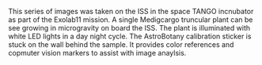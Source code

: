 This series of images was taken on the ISS in the space TANGO incnubator as part of the Exolab11 mission. 
A single Medigcargo truncular plant can be see growing in microgravity on board the ISS. 
The plant is illuminated with white LED lights in a day night cycle. 
The AstroBotany calibration sticker is stuck on the wall behind the sample. 
It provides color references and copmuter vision markers to assist with image anaylsis.
